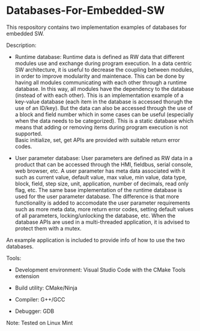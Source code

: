 # Databases-For-Embedded-SW
This respository contains two implementation examples of databases for embedded SW.

Description:

- Runtime database:
Runtime data is defined as RW data that different modules use and exchange during program execution.
In a data centric SW architecture, it is useful to decrease the coupling between modules, in order to improve
modularity and maintenace. This can be done by having all modules communicating with each other through a runtime database.
In this way, all modules have the dependency to the database (instead of with each other). This is an implementation example 
of a key-value database (each item in the database is accessed thorugh the use of an ID/key). But the data can also be 
accessed through the use of a block and field number which in some cases can be useful (especially when the data needs to be categorized).
This is a static database which means that adding or removing items during program execution is not supported.  
Basic initialize, set, get APIs are provided with suitable return error codes.

- User parameter database:
User parameters are defined as RW data in a product that can be accessed through the HMI, fieldbus, serial console, web browser, etc.
A user parameter has meta data associated with it such as current value, default value, max value, min value, data type, block, field, 
step size, unit, application, number of decimals, read only flag, etc. The same base implementation of the runtime database is used 
for the user parameter database. The difference is that more functionality is added to accomodate the user parameter requirements 
such as more meta data, more return error codes, setting default values of all parameters, locking/unlocking the database, etc. 
When the database APIs are used in a multi-threaded application, it is advised to protect them with a mutex.

An example application is included to provide info of how to use the two databases.

Tools:

- Development environment: Visual Studio Code with the CMake Tools extension

- Build utility: CMake/Ninja

- Compiler: G++/GCC

- Debugger: GDB

Note: Tested on Linux Mint
